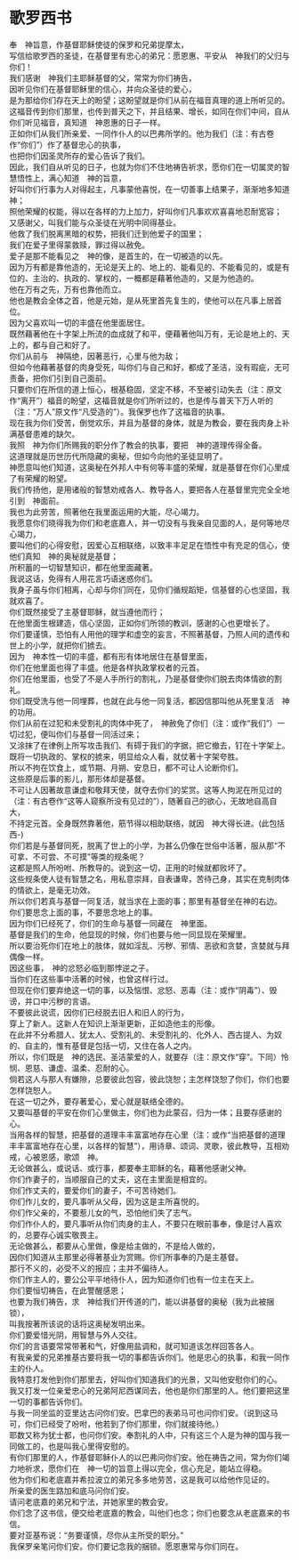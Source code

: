 #     歌罗西书

  奉　神旨意，作基督耶稣使徒的保罗和兄弟提摩太，  
  写信给歌罗西的圣徒，在基督里有忠心的弟兄：愿恩惠、平安从　神我们的父归与你们！  
  我们感谢　神我们主耶稣基督的父，常常为你们祷告，  
  因听见你们在基督耶稣里的信心，并向众圣徒的爱心，  
  是为那给你们存在天上的盼望；这盼望就是你们从前在福音真理的道上所听见的。  
  这福音传到你们那里，也传到普天之下，并且结果、增长，如同在你们中间，自从你们听见福音，真知道　神恩惠的日子一样。  
  正如你们从我们所亲爱、一同作仆人的以巴弗所学的。他为我们（注：有古卷作“你们”）作了基督忠心的执事，  
  也把你们因圣灵所存的爱心告诉了我们。  
  因此，我们自从听见的日子，也就为你们不住地祷告祈求，愿你们在一切属灵的智慧悟性上，满心知道　神的旨意，  
  好叫你们行事为人对得起主，凡事蒙他喜悦，在一切善事上结果子，渐渐地多知道　神；  
  照他荣耀的权能，得以在各样的力上加力，好叫你们凡事欢欢喜喜地忍耐宽容；  
  又感谢父，叫我们能与众圣徒在光明中同得基业。  
  他救了我们脱离黑暗的权势，把我们迁到他爱子的国里；  
  我们在爱子里得蒙救赎，罪过得以赦免。  
  爱子是那不能看见之　神的像，是首生的，在一切被造的以先。  
  因为万有都是靠他造的，无论是天上的、地上的、能看见的、不能看见的，或是有位的、主治的、执政的、掌权的，一概都是藉著他造的，又是为他造的。  
  他在万有之先，万有也靠他而立。  
  他也是教会全体之首，他是元始，是从死里首先复生的，使他可以在凡事上居首位。  
  因为父喜欢叫一切的丰盛在他里面居住。  
  既然藉著他在十字架上所流的血成就了和平，便藉著他叫万有，无论是地上的、天上的，都与自己和好了。  
  你们从前与　神隔绝，因著恶行，心里与他为敌；  
  但如今他藉著基督的肉身受死，叫你们与自己和好，都成了圣洁，没有瑕疵，无可责备，把你们引到自己面前。  
  只要你们在所信的道上恒心，根基稳固，坚定不移，不至被引动失去（注：原文作“离开”）福音的盼望，这福音就是你们所听过的，也是传与普天下万人听的（注：“万人”原文作“凡受造的”）。我保罗也作了这福音的执事。  
  现在我为你们受苦，倒觉欢乐，并且为基督的身体，就是为教会，要在我肉身上补满基督患难的缺欠。  
  我照　神为你们所赐我的职分作了教会的执事，要把　神的道理传得全备。  
  这道理就是历世历代所隐藏的奥秘，但如今向他的圣徒显明了。  
  神愿意叫他们知道，这奥秘在外邦人中有何等丰盛的荣耀，就是基督在你们心里成了有荣耀的盼望。  
  我们传扬他，是用诸般的智慧劝戒各人、教导各人，要把各人在基督里完完全全地引到　神面前。  
  我也为此劳苦，照著他在我里面运用的大能，尽心竭力。  
  我愿意你们晓得我为你们和老底嘉人，并一切没有与我亲自见面的人，是何等地尽心竭力，  
  要叫他们的心得安慰，因爱心互相联络，以致丰丰足足在悟性中有充足的信心，使他们真知　神的奥秘就是基督；  
  所积蓄的一切智慧知识，都在他里面藏著。  
  我说这话，免得有人用花言巧语迷惑你们。  
  我身子虽与你们相离，心却与你们同在，见你们循规蹈矩，信基督的心也坚固，我就欢喜了。  
  你们既然接受了主基督耶稣，就当遵他而行；  
  在他里面生根建造，信心坚固，正如你们所领的教训，感谢的心也更增长了。  
  你们要谨慎，恐怕有人用他的理学和虚空的妄言，不照著基督，乃照人间的遗传和世上的小学，就把你们掳去。  
  因为　神本性一切的丰盛，都有形有体地居住在基督里面，  
  你们在他里面也得了丰盛。他是各样执政掌权者的元首。  
  你们在他里面，也受了不是人手所行的割礼，乃是基督使你们脱去肉体情欲的割礼。  
  你们既受洗与他一同埋葬，也就在此与他一同复活，都因信那叫他从死里复活　神的功用。  
  你们从前在过犯和未受割礼的肉体中死了，　神赦免了你们（注：或作“我们”）一切过犯，便叫你们与基督一同活过来；  
  又涂抹了在律例上所写攻击我们、有碍于我们的字据，把它撤去，钉在十字架上。  
  既将一切执政的、掌权的掳来，明显给众人看，就仗著十字架夸胜。  
  所以不拘在饮食上，或节期、月朔、安息日，都不可让人论断你们。  
  这些原是后事的影儿，那形体却是基督。  
  不可让人因著故意谦虚和敬拜天使，就夺去你们的奖赏。这等人拘泥在所见过的（注：有古卷作“这等人窥察所没有见过的”），随著自己的欲心，无故地自高自大，  
  不持定元首。全身既然靠著他，筋节得以相助联络，就因　神大得长进。(此包括西-)  
  你们若是与基督同死，脱离了世上的小学，为甚么仍像在世俗中活著，服从那“不可拿、不可尝、不可摸”等类的规条呢？  
  这都是照人所吩咐、所教导的。说到这一切，正用的时候就都败坏了。  
  这些规条使人徒有智慧之名，用私意崇拜，自表谦卑，苦待己身，其实在克制肉体的情欲上，是毫无功效。  
  所以你们若真与基督一同复活，就当求在上面的事；那里有基督坐在神的右边。  
  你们要思念上面的事，不要思念地上的事。  
  因为你们已经死了，你们的生命与基督一同藏在　神里面。  
  基督是我们的生命，他显现的时候，你们也要与他一同显现在荣耀里。  
  所以要治死你们在地上的肢体，就如淫乱、污秽、邪情、恶欲和贪婪，贪婪就与拜偶像一样。  
  因这些事，　神的忿怒必临到那悖逆之子。  
  当你们在这些事中活著的时候，也曾这样行过。  
  但现在你们要弃绝这一切的事，以及恼恨、忿怒、恶毒（注：或作“阴毒”）、毁谤，并口中污秽的言语。  
  不要彼此说谎，因你们已经脱去旧人和旧人的行为，  
  穿上了新人。这新人在知识上渐渐更新，正如造他主的形像。  
  在此并不分希腊人、犹太人、受割礼的、未受割礼的、化外人、西古提人、为奴的、自主的，惟有基督是包括一切，又住在各人之内。  
  所以，你们既是　神的选民、圣洁蒙爱的人，就要存（注：原文作“穿”。下同）怜悯、恩慈、谦虚、温柔、忍耐的心。  
  倘若这人与那人有嫌隙，总要彼此包容，彼此饶恕；主怎样饶恕了你们，你们也要怎样饶恕人。  
  在这一切之外，要存著爱心，爱心就是联络全德的。  
  又要叫基督的平安在你们心里做主，你们也为此蒙召，归为一体；且要存感谢的心。  
  当用各样的智慧，把基督的道理丰丰富富地存在心里（注：或作“当把基督的道理丰丰富富地存在心里，以各样的智慧”），用诗章、颂词、灵歌，彼此教导，互相劝戒，心被恩感，歌颂　神。  
  无论做甚么，或说话、或行事，都要奉主耶稣的名，藉著他感谢父神。  
  你们作妻子的，当顺服自己的丈夫，这在主里面是相宜的。  
  你们作丈夫的，要爱你们的妻子，不可苦待她们。  
  你们作儿女的，要凡事听从父母，因为这是主所喜悦的。  
  你们作父亲的，不要惹儿女的气，恐怕他们失了志气。  
  你们作仆人的，要凡事听从你们肉身的主人，不要只在眼前事奉，像是讨人喜欢的，总要存心诚实敬畏主。  
  无论做甚么，都要从心里做，像是给主做的，不是给人做的，  
  因你们知道从主那里必得著基业为赏赐。你们所事奉的乃是主基督。  
  那行不义的，必受不义的报应；主并不偏待人。  
  你们作主人的，要公公平平地待仆人，因为知道你们也有一位主在天上。  
  你们要恒切祷告，在此警醒感恩；  
  也要为我们祷告，求　神给我们开传道的门，能以讲基督的奥秘（我为此被捆锁），  
  叫我按著所该说的话将这奥秘发明出来。  
  你们要爱惜光阴，用智慧与外人交往。  
  你们的言语要常常带著和气，好像用盐调和，就可知道该怎样回答各人。  
  有我亲爱的兄弟推基古要将我一切的事都告诉你们。他是忠心的执事，和我一同作主的仆人。  
  我特意打发他到你们那里去，好叫你们知道我们的光景，又叫他安慰你们的心。  
  我又打发一位亲爱忠心的兄弟阿尼西谋同去，他也是你们那里的人。他们要把这里一切的事都告诉你们。  
  与我一同坐监的亚里达古问你们安。巴拿巴的表弟马可也问你们安。（说到这马可，你们已经受了吩咐，他若到了你们那里，你们就接待他。）  
  耶数又称为犹士都，也问你们安。奉割礼的人中，只有这三个人是为神的国与我一同做工的，也是叫我心里得安慰的。  
  有你们那里的人，作基督耶稣仆人的以巴弗问你们安。他在祷告之间，常为你们竭力地祈求，愿你们在　神一切的旨意上得以完全，信心充足，能站立得稳。  
  他为你们和老底嘉并希拉波立的弟兄多多地劳苦，这是我可以给他作见证的。  
  所亲爱的医生路加和底马问你们安。  
  请问老底嘉的弟兄和宁法，并她家里的教会安。  
  你们念了这书信，便交给老底嘉的教会，叫他们也念；你们也要念从老底嘉来的书信。  
  要对亚基布说：“务要谨慎，尽你从主所受的职分。”  
  我保罗亲笔问你们安。你们要记念我的捆锁。愿恩惠常与你们同在。 
